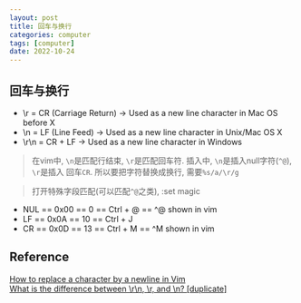 ```yaml
---
layout: post
title: 回车与换行
categories: computer
tags: [computer]
date: 2022-10-24
---
```


## 回车与换行

* \r = CR (Carriage Return) → Used as a new line character in Mac OS before X
* \n = LF (Line Feed) → Used as a new line character in Unix/Mac OS X
* \r\n = CR + LF → Used as a new line character in Windows

> 在vim中, `\n`是匹配行结束, `\r`是匹配回车符. 插入中, `\n`是插入null字符(`^@`), `\r`是插入
> 回车`CR`. 所以要把字符替换成换行, 需要`%s/a/\r/g`

> 打开特殊字段匹配(可以匹配`^@`之类), :set magic

* NUL == 0x00 == 0 == Ctrl + @ == ^@ shown in vim
* LF == 0x0A == 10 == Ctrl + J
* CR == 0x0D == 13 == Ctrl + M == ^M shown in vim



## Reference
[How to replace a character by a newline in Vim](https://stackoverflow.com/questions/71323/how-to-replace-a-character-by-a-newline-in-vim)  
[What is the difference between \r\n, \r, and \n? [duplicate]](https://stackoverflow.com/questions/15433188/what-is-the-difference-between-r-n-r-and-n)  
